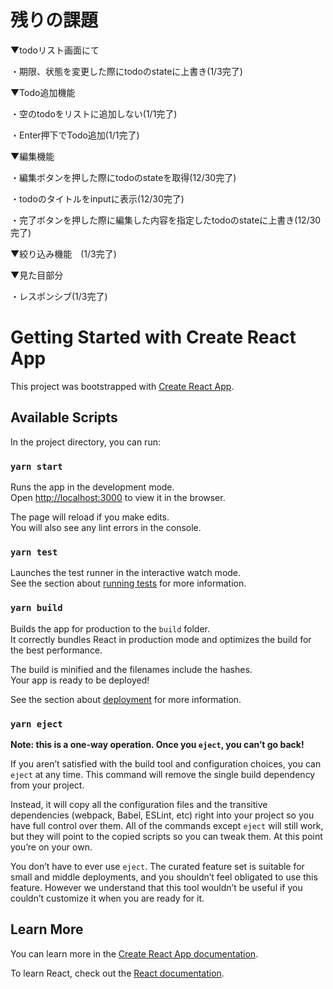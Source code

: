# 残りの課題

▼todoリスト画面にて

  ・期限、状態を変更した際にtodoのstateに上書き(1/3完了)

▼Todo追加機能

  ・空のtodoをリストに追加しない(1/1完了)
  
  ・Enter押下でTodo追加(1/1完了)

▼編集機能

  ・編集ボタンを押した際にtodoのstateを取得(12/30完了)

  ・todoのタイトルをinputに表示(12/30完了)

  ・完了ボタンを押した際に編集した内容を指定したtodoのstateに上書き(12/30完了)

▼絞り込み機能　(1/3完了)

▼見た目部分

  ・レスポンシブ(1/3完了)

# Getting Started with Create React App

This project was bootstrapped with [Create React App](https://github.com/facebook/create-react-app).

## Available Scripts

In the project directory, you can run:

### `yarn start`

Runs the app in the development mode.\
Open [http://localhost:3000](http://localhost:3000) to view it in the browser.

The page will reload if you make edits.\
You will also see any lint errors in the console.

### `yarn test`

Launches the test runner in the interactive watch mode.\
See the section about [running tests](https://facebook.github.io/create-react-app/docs/running-tests) for more information.

### `yarn build`

Builds the app for production to the `build` folder.\
It correctly bundles React in production mode and optimizes the build for the best performance.

The build is minified and the filenames include the hashes.\
Your app is ready to be deployed!

See the section about [deployment](https://facebook.github.io/create-react-app/docs/deployment) for more information.

### `yarn eject`

**Note: this is a one-way operation. Once you `eject`, you can’t go back!**

If you aren’t satisfied with the build tool and configuration choices, you can `eject` at any time. This command will remove the single build dependency from your project.

Instead, it will copy all the configuration files and the transitive dependencies (webpack, Babel, ESLint, etc) right into your project so you have full control over them. All of the commands except `eject` will still work, but they will point to the copied scripts so you can tweak them. At this point you’re on your own.

You don’t have to ever use `eject`. The curated feature set is suitable for small and middle deployments, and you shouldn’t feel obligated to use this feature. However we understand that this tool wouldn’t be useful if you couldn’t customize it when you are ready for it.

## Learn More

You can learn more in the [Create React App documentation](https://facebook.github.io/create-react-app/docs/getting-started).

To learn React, check out the [React documentation](https://reactjs.org/).
